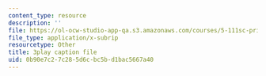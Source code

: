 ```yaml
---
content_type: resource
description: ''
file: https://ol-ocw-studio-app-qa.s3.amazonaws.com/courses/5-111sc-principles-of-chemical-science-fall-2014/0b90e7c27c285d6cbc5bd1bac5667a40_pn1cxuBmhtI.vtt
file_type: application/x-subrip
resourcetype: Other
title: 3play caption file
uid: 0b90e7c2-7c28-5d6c-bc5b-d1bac5667a40
---
```

